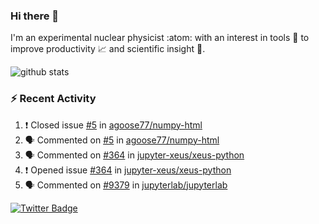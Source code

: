 ### Hi there 👋 

I'm an experimental nuclear physicist :atom: with an interest in tools :wrench: to improve productivity :chart_with_upwards_trend: and scientific insight :telescope:.

![github stats](https://github-readme-stats.vercel.app/api?username=agoose77&show_icons=true&hide_rank=true&hide_title=true&bg_color=30,e76445,904e95&text_color=efe3ec&icon_color=efe3ec)
<!--
**agoose77/agoose77** is a ✨ _special_ ✨ repository because its `README.md` (this file) appears on your GitHub profile.

Here are some ideas to get you started:

- 🔭 I’m currently working on ...
- 🌱 I’m currently learning ...
- 👯 I’m looking to collaborate on ...
- 🤔 I’m looking for help with ...
- 💬 Ask me about ...
- 📫 How to reach me: ...
- 😄 Pronouns: ...
- ⚡ Fun fact: ...
-->

### :zap: Recent Activity
<!--START_SECTION:activity-->
1. ❗️ Closed issue [#5](https://github.com/agoose77/numpy-html/issues/5) in [agoose77/numpy-html](https://github.com/agoose77/numpy-html)
2. 🗣 Commented on [#5](https://github.com/agoose77/numpy-html/issues/5) in [agoose77/numpy-html](https://github.com/agoose77/numpy-html)
3. 🗣 Commented on [#364](https://github.com/jupyter-xeus/xeus-python/issues/364) in [jupyter-xeus/xeus-python](https://github.com/jupyter-xeus/xeus-python)
4. ❗️ Opened issue [#364](https://github.com/jupyter-xeus/xeus-python/issues/364) in [jupyter-xeus/xeus-python](https://github.com/jupyter-xeus/xeus-python)
5. 🗣 Commented on [#9379](https://github.com/jupyterlab/jupyterlab/issues/9379) in [jupyterlab/jupyterlab](https://github.com/jupyterlab/jupyterlab)
<!--END_SECTION:activity-->


[![Twitter Badge](https://img.shields.io/twitter/follow/agoose77?style=flat-square&logo=Twitter&logoColor=white&color=cornflowerblue)](https://twitter.com/agoose77)
